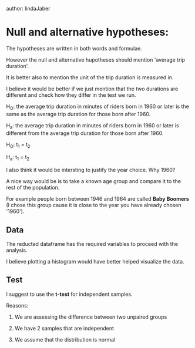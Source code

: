 
author: lindaJaber

# Null and alternative hypotheses:
The hypotheses are written in both words and formulae.

However the null and alternative hupotheses should mention 'average trip duration'.

It is better also to mention the unit of the trip duration is measured in.

I believe it would be better if we just mention that the two durations are different and check how they differ in the test we run.


H<sub>O</sub>: the average trip duration in minutes of riders born in 1960 or later is the same as the average trip duration for those born after 1960.

H<sub>a</sub>: the average trip duration in minutes of riders born in 1960 or later is different from the average trip duration for those born after 1960.

H<sub>O</sub>: t<sub>1</sub> = t<sub>2</sub>

H<sub>a</sub>: t<sub>1</sub> = t<sub>2</sub>

I also think it would be intersting to justify the year choice. Why 1960? 

A nice way would be is to take a known age group and compare it to the rest of the population.

For example people born between 1946 and 1964 are called **Baby Boomers** (I chose this group cause it is close to the year you have already chosen '1960').

## Data
The reducted dataframe has the required variables to proceed with the analysis.

I believe plotting a histogram would have better helped visualize the data.

## Test
I suggest to use the **t-test** for independent samples.

Reasons:

1. We are assessing the difference between two unpaired groups

2. We have 2 samples that are independent

3. We assume that the distribution is normal

